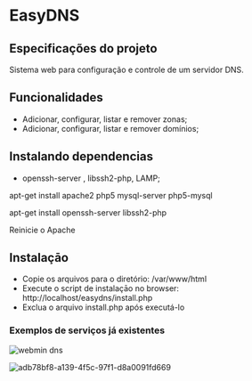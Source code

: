 # EasyDNS

## Especificações do projeto

Sistema web para configuração e controle de um servidor DNS.

## Funcionalidades

* Adicionar, configurar, listar e remover zonas;
* Adicionar, configurar, listar e remover domínios;

## Instalando dependencias

* openssh-server , libssh2-php, LAMP;

apt-get install apache2  php5  mysql-server php5-mysql

apt-get install openssh-server libssh2-php

Reinicie o Apache

## Instalaçāo

* Copie os arquivos para o diretório: /var/www/html
* Execute o script de instalaçāo no browser: http://localhost/easydns/install.php
* Exclua o arquivo install.php após executá-lo

### Exemplos de serviços já existentes

![webmin dns](https://cloud.githubusercontent.com/assets/20363378/17383594/28f15b1e-59ad-11e6-9584-0c1d1459429e.png)

![adb78bf8-a139-4f5c-97f1-d8a0091fd669](https://cloud.githubusercontent.com/assets/20363378/17383610/3c08d8bc-59ad-11e6-9610-9c384902a9c9.png)

